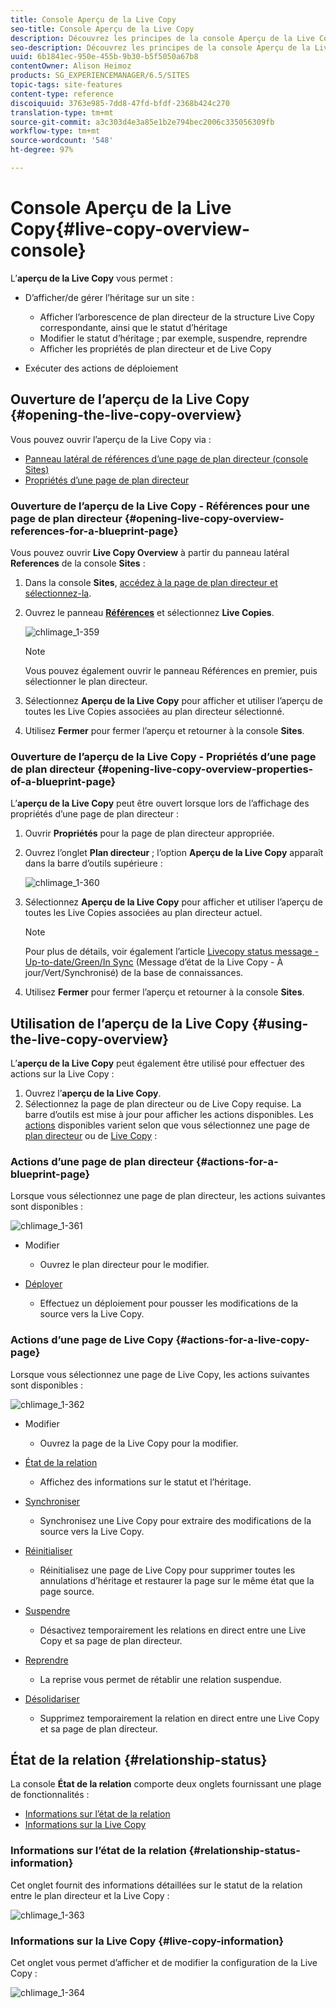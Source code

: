 ```yaml
---
title: Console Aperçu de la Live Copy
seo-title: Console Aperçu de la Live Copy
description: Découvrez les principes de la console Aperçu de la Live Copy.
seo-description: Découvrez les principes de la console Aperçu de la Live Copy.
uuid: 6b1841ec-950e-455b-9b30-b5f5050a67b8
contentOwner: Alison Heimoz
products: SG_EXPERIENCEMANAGER/6.5/SITES
topic-tags: site-features
content-type: reference
discoiquuid: 3763e985-7dd8-47fd-bfdf-2368b424c270
translation-type: tm+mt
source-git-commit: a3c303d4e3a85e1b2e794bec2006c335056309fb
workflow-type: tm+mt
source-wordcount: '548'
ht-degree: 97%

---
```



# Console Aperçu de la Live Copy{#live-copy-overview-console}

L’**aperçu de la Live Copy** vous permet :

* D’afficher/de gérer l’héritage sur un site :

   * Afficher l’arborescence de plan directeur de la structure Live Copy correspondante, ainsi que le statut d’héritage
   * Modifier le statut d’héritage ; par exemple, suspendre, reprendre
   * Afficher les propriétés de plan directeur et de Live Copy

* Exécuter des actions de déploiement

## Ouverture de l’aperçu de la Live Copy  {#opening-the-live-copy-overview}

Vous pouvez ouvrir l’aperçu de la Live Copy via :

* [Panneau latéral de références d’une page de plan directeur (console Sites)](#opening-live-copy-overview-references-for-a-blueprint-page)
* [Propriétés d’une page de plan directeur](#opening-live-copy-overview-properties-of-a-blueprint-page)

### Ouverture de l’aperçu de la Live Copy - Références pour une page de plan directeur  {#opening-live-copy-overview-references-for-a-blueprint-page}

Vous pouvez ouvrir **Live Copy Overview** à partir du panneau latéral **References** de la console **Sites** :

1. Dans la console **Sites**, [accédez à la page de plan directeur et sélectionnez-la](/help/sites-authoring/basic-handling.md#viewing-and-selecting-resources).
1. Ouvrez le panneau **[Références](/help/sites-authoring/basic-handling.md#references)** et sélectionnez **Live Copies**.

   ![chlimage_1-359](assets/chlimage_1-359.png)

   >[!NOTE]
   >
   >Vous pouvez également ouvrir le panneau Références en premier, puis sélectionner le plan directeur.

1. Sélectionnez **Aperçu de la Live Copy** pour afficher et utiliser l’aperçu de toutes les Live Copies associées au plan directeur sélectionné.
1. Utilisez **Fermer** pour fermer l’aperçu et retourner à la console **Sites**.

### Ouverture de l’aperçu de la Live Copy - Propriétés d’une page de plan directeur  {#opening-live-copy-overview-properties-of-a-blueprint-page}

L’**aperçu de la Live Copy** peut être ouvert lorsque lors de l’affichage des propriétés d’une page de plan directeur :

1. Ouvrir **Propriétés** pour la page de plan directeur appropriée.
1. Ouvrez l’onglet **Plan directeur** ; l’option **Aperçu de la Live Copy** apparaît dans la barre d’outils supérieure :

   ![chlimage_1-360](assets/chlimage_1-360.png)

1. Sélectionnez **Aperçu de la Live Copy** pour afficher et utiliser l’aperçu de toutes les Live Copies associées au plan directeur actuel.

   >[!NOTE]
   >
   >Pour plus de détails, voir également l’article [Livecopy status message - Up-to-date/Green/In Sync](https://helpx.adobe.com/experience-manager/kb/livecopy-status-message---up-to-date-green-in-sync.html) (Message d’état de la Live Copy - À jour/Vert/Synchronisé) de la base de connaissances.

1. Utilisez **Fermer** pour fermer l’aperçu et retourner à la console **Sites**.

## Utilisation de l’aperçu de la Live Copy  {#using-the-live-copy-overview}

L’**aperçu de la Live Copy** peut également être utilisé pour effectuer des actions sur la Live Copy :

1. Ouvrez l’**aperçu de la Live Copy**.
1. Sélectionnez la page de plan directeur ou de Live Copy requise. La barre d’outils est mise à jour pour afficher les actions disponibles. Les [actions](/help/sites-administering/msm.md#terms-used) disponibles varient selon que vous sélectionnez une page de [plan directeur](#actions-for-a-blueprint-page) ou de [Live Copy](#actions-for-a-live-copy-page) :

### Actions d’une page de plan directeur  {#actions-for-a-blueprint-page}

Lorsque vous sélectionnez une page de plan directeur, les actions suivantes sont disponibles :

![chlimage_1-361](assets/chlimage_1-361.png)

* Modifier

   * Ouvrez le plan directeur pour le modifier.

* [Déployer](/help/sites-administering/msm.md#rollout-and-synchronize)

   * Effectuez un déploiement pour pousser les modifications de la source vers la Live Copy.

### Actions d’une page de Live Copy  {#actions-for-a-live-copy-page}

Lorsque vous sélectionnez une page de Live Copy, les actions suivantes sont disponibles :

![chlimage_1-362](assets/chlimage_1-362.png)

* Modifier

   * Ouvrez la page de la Live Copy pour la modifier.

* [État de la relation](#relationship-status)

   * Affichez des informations sur le statut et l’héritage.

* [Synchroniser](/help/sites-administering/msm.md#rollout-and-synchronize)

   * Synchronisez une Live Copy pour extraire des modifications de la source vers la Live Copy.

* [Réinitialiser](/help/sites-administering/msm-livecopy.md#resetting-a-live-copy-page)

   * Réinitialisez une page de Live Copy pour supprimer toutes les annulations d’héritage et restaurer la page sur le même état que la page source.

* [Suspendre](/help/sites-administering/msm.md#suspending-and-cancelling-inheritance-and-synchronization)

   * Désactivez temporairement les relations en direct entre une Live Copy et sa page de plan directeur.

* [Reprendre](/help/sites-administering/msm-livecopy.md#resuming-inheritance-for-a-page)

   * La reprise vous permet de rétablir une relation suspendue.

* [Désolidariser](/help/sites-administering/msm.md#detaching-a-live-copy)

   * Supprimez temporairement la relation en direct entre une Live Copy et sa page de plan directeur.

## État de la relation  {#relationship-status}

La console **État de la relation** comporte deux onglets fournissant une plage de fonctionnalités :

* [Informations sur l’état de la relation](#relationship-status-information)
* [Informations sur la Live Copy](#live-copy-information)

### Informations sur l’état de la relation  {#relationship-status-information}

Cet onglet fournit des informations détaillées sur le statut de la relation entre le plan directeur et la Live Copy :

![chlimage_1-363](assets/chlimage_1-363.png)

### Informations sur la Live Copy {#live-copy-information}

Cet onglet vous permet d’afficher et de modifier la configuration de la Live Copy :

![chlimage_1-364](assets/chlimage_1-364.png)


